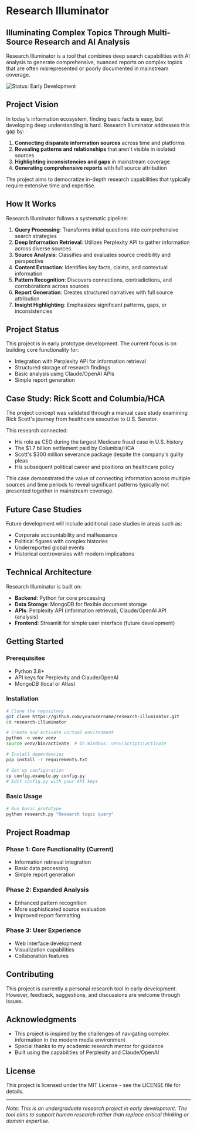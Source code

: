 # Research Illuminator

## Illuminating Complex Topics Through Multi-Source Research and AI Analysis

Research Illuminator is a tool that combines deep search capabilities with AI analysis to generate comprehensive, nuanced reports on complex topics that are often misrepresented or poorly documented in mainstream coverage.

![Status: Early Development](https://img.shields.io/badge/Status-Early%20Development-yellow)

## Project Vision

In today's information ecosystem, finding basic facts is easy, but developing deep understanding is hard. Research Illuminator addresses this gap by:

1. **Connecting disparate information sources** across time and platforms
2. **Revealing patterns and relationships** that aren't visible in isolated sources
3. **Highlighting inconsistencies and gaps** in mainstream coverage
4. **Generating comprehensive reports** with full source attribution

The project aims to democratize in-depth research capabilities that typically require extensive time and expertise.

## How It Works

Research Illuminator follows a systematic pipeline:

1. **Query Processing**: Transforms initial questions into comprehensive search strategies
2. **Deep Information Retrieval**: Utilizes Perplexity API to gather information across diverse sources
3. **Source Analysis**: Classifies and evaluates source credibility and perspective
4. **Content Extraction**: Identifies key facts, claims, and contextual information
5. **Pattern Recognition**: Discovers connections, contradictions, and corroborations across sources
6. **Report Generation**: Creates structured narratives with full source attribution
7. **Insight Highlighting**: Emphasizes significant patterns, gaps, or inconsistencies

## Project Status

This project is in early prototype development. The current focus is on building core functionality for:

- Integration with Perplexity API for information retrieval
- Structured storage of research findings
- Basic analysis using Claude/OpenAI APIs
- Simple report generation

## Case Study: Rick Scott and Columbia/HCA

The project concept was validated through a manual case study examining Rick Scott's journey from healthcare executive to U.S. Senator.

This research connected:
- His role as CEO during the largest Medicare fraud case in U.S. history
- The $1.7 billion settlement paid by Columbia/HCA
- Scott's $300 million severance package despite the company's guilty pleas
- His subsequent political career and positions on healthcare policy

This case demonstrated the value of connecting information across multiple sources and time periods to reveal significant patterns typically not presented together in mainstream coverage.

## Future Case Studies

Future development will include additional case studies in areas such as:

- Corporate accountability and malfeasance
- Political figures with complex histories
- Underreported global events
- Historical controversies with modern implications

## Technical Architecture

Research Illuminator is built on:

- **Backend**: Python for core processing
- **Data Storage**: MongoDB for flexible document storage
- **APIs**: Perplexity API (information retrieval), Claude/OpenAI API (analysis)
- **Frontend**: Streamlit for simple user interface (future development)

## Getting Started

### Prerequisites

- Python 3.8+
- API keys for Perplexity and Claude/OpenAI
- MongoDB (local or Atlas)

### Installation

```bash
# Clone the repository
git clone https://github.com/yourusername/research-illuminator.git
cd research-illuminator

# Create and activate virtual environment
python -m venv venv
source venv/bin/activate  # On Windows: venv\Scripts\activate

# Install dependencies
pip install -r requirements.txt

# Set up configuration
cp config.example.py config.py
# Edit config.py with your API keys
```

### Basic Usage

```bash
# Run basic prototype
python research.py "Research topic query"
```

## Project Roadmap

### Phase 1: Core Functionality (Current)
- Information retrieval integration
- Basic data processing
- Simple report generation

### Phase 2: Expanded Analysis
- Enhanced pattern recognition
- More sophisticated source evaluation
- Improved report formatting

### Phase 3: User Experience
- Web interface development
- Visualization capabilities
- Collaboration features

## Contributing

This project is currently a personal research tool in early development. However, feedback, suggestions, and discussions are welcome through issues.

## Acknowledgments

- This project is inspired by the challenges of navigating complex information in the modern media environment
- Special thanks to my academic research mentor for guidance
- Built using the capabilities of Perplexity and Claude/OpenAI

## License

This project is licensed under the MIT License - see the LICENSE file for details.

---

*Note: This is an undergraduate research project in early development. The tool aims to support human research rather than replace critical thinking or domain expertise.*
